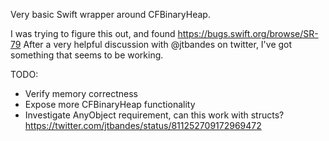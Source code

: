 Very basic Swift wrapper around CFBinaryHeap.

I was trying to figure this out, and found https://bugs.swift.org/browse/SR-79
After a very helpful discussion with @jtbandes on twitter, I've got something that seems
to be working.

TODO:
- Verify memory correctness
- Expose more CFBinaryHeap functionality
- Investigate AnyObject requirement, can this work with structs? https://twitter.com/jtbandes/status/811252709172969472

